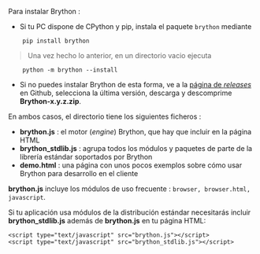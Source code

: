 Para instalar Brython :

- Si tu PC dispone de CPython y pip, instala el paquete `brython` mediante

```
    pip install brython
```

> Una vez hecho lo anterior, en un directorio vacio ejecuta

```
    python -m brython --install
```

- Si no puedes instalar Brython de esta forma, ve a la [página de _releases_](https://github.com/brython-dev/brython/releases)
en Github, selecciona la última versión, descarga y descomprime __Brython-x.y.z.zip__.

En ambos casos, el directorio tiene los siguientes ficheros :

- __brython.js__ : el motor (*engine*) Brython, que hay que incluir en la página HTML
- __brython_stdlib.js__ : agrupa todos los módulos y paquetes de parte de la librería estándar soportados por Brython
- __demo.html__ : una página con unos pocos exemplos sobre cómo usar Brython 
  para desarrollo en el cliente

__brython.js__ incluye los módulos de uso frecuente : `browser, browser.html, javascript`.

Si tu aplicación usa módulos de la distribución estándar necesitarás incluir
 __brython_stdlib.js__ además de __brython.js__ en tu página HTML:

```
<script type="text/javascript" src="brython.js"></script>
<script type="text/javascript" src="brython_stdlib.js"></script>
```
